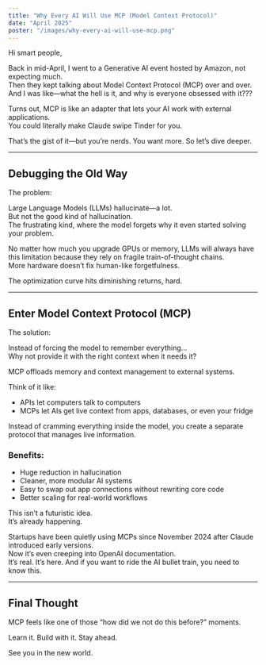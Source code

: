 ```yaml
---
title: "Why Every AI Will Use MCP (Model Context Protocol)"
date: "April 2025"
poster: "/images/why-every-ai-will-use-mcp.png"
---
```


Hi smart people,

Back in mid-April, I went to a Generative AI event hosted by Amazon, not expecting much.  
Then they kept talking about Model Context Protocol (MCP) over and over.  
And I was like—what the hell is it, and why is everyone obsessed with it???

Turns out, MCP is like an adapter that lets your AI work with external applications.  
You could literally make Claude swipe Tinder for you.

That’s the gist of it—but you’re nerds. You want more. So let’s dive deeper.

---

## Debugging the Old Way

The problem:

Large Language Models (LLMs) hallucinate—a lot.  
But not the good kind of hallucination.  
The frustrating kind, where the model forgets why it even started solving your problem.

No matter how much you upgrade GPUs or memory, LLMs will always have this limitation because they rely on fragile train-of-thought chains.  
More hardware doesn’t fix human-like forgetfulness.

The optimization curve hits diminishing returns, hard.

---

## Enter Model Context Protocol (MCP)

The solution:

Instead of forcing the model to remember everything…  
Why not provide it with the right context when it needs it?

MCP offloads memory and context management to external systems.

Think of it like:

- APIs let computers talk to computers  
- MCPs let AIs get live context from apps, databases, or even your fridge

Instead of cramming everything inside the model, you create a separate protocol that manages live information.

### Benefits:
- Huge reduction in hallucination  
- Cleaner, more modular AI systems  
- Easy to swap out app connections without rewriting core code  
- Better scaling for real-world workflows  

This isn’t a futuristic idea.  
It’s already happening.

Startups have been quietly using MCPs since November 2024 after Claude introduced early versions.  
Now it’s even creeping into OpenAI documentation.  
It’s real. It’s here. And if you want to ride the AI bullet train, you need to know this.

---

## Final Thought

MCP feels like one of those “how did we not do this before?” moments.

Learn it. Build with it. Stay ahead.

See you in the new world.